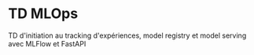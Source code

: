 # TD MLOps
TD d'initiation au tracking d'expériences, model registry et model serving avec MLFlow et FastAPI
